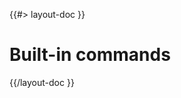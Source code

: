 <!-- 
 * @name            Built-in commands
 * @namespace       doc.cli
 * @type            Markdown
 * @platform        md
 * @status          stable
 * @menu            Documentation / CLI           /doc/cli/built-in-commands
 *
 * @since           2.0.0
 * @author    Olivier Bossel <olivier.bossel@gmail.com> (https://olivierbossel.com)
-->

{{#> layout-doc }}

# Built-in commands

{{/layout-doc }}